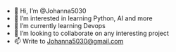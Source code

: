- 👋 Hi, I’m @Johanna5030
- 👀 I’m interested in learning Python, AI and more
- 🌱 I’m currently learning Devops
- 💞️ I’m looking to collaborate on any interesting project
- 📫 Write to Johanna5030@gmail.com

<!---
Johanna5030/Johanna5030 is a ✨ special ✨ repository because its `README.md` (this file) appears on your GitHub profile.
You can click the Preview link to take a look at your changes.
--->
